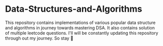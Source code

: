 # Data-Structures-and-Algorithms
This repository contains implementations of various popular data structure and algorithms in journey towards mastering DSA. It also contains solution of multiple leetcode questions. I'll will be constantly updating this repository through out my journey. So stay 👀
